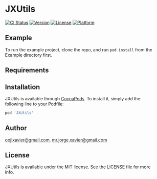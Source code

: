 # JXUtils

[![CI Status](https://img.shields.io/travis/oojlxavier@gmail.com/JXUtils.svg?style=flat)](https://travis-ci.org/oojlxavier@gmail.com/JXUtils)
[![Version](https://img.shields.io/cocoapods/v/JXUtils.svg?style=flat)](https://cocoapods.org/pods/JXUtils)
[![License](https://img.shields.io/cocoapods/l/JXUtils.svg?style=flat)](https://cocoapods.org/pods/JXUtils)
[![Platform](https://img.shields.io/cocoapods/p/JXUtils.svg?style=flat)](https://cocoapods.org/pods/JXUtils)

## Example

To run the example project, clone the repo, and run `pod install` from the Example directory first.

## Requirements

## Installation

JXUtils is available through [CocoaPods](https://cocoapods.org). To install
it, simply add the following line to your Podfile:

```ruby
pod 'JXUtils'
```

## Author

oojlxavier@gmail.com, mr.jorge.xavier@gmail.com

## License

JXUtils is available under the MIT license. See the LICENSE file for more info.
